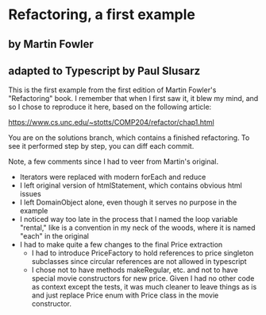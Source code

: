 # Refactoring, a first example
## by Martin Fowler
## adapted to Typescript by Paul Slusarz

This is the first example from the first edition of Martin Fowler's "Refactoring" book. I remember that when I first saw it, it blew my mind, and so I chose to reproduce it here, based on the following article:

https://www.cs.unc.edu/~stotts/COMP204/refactor/chap1.html

You are on the solutions branch, which contains a finished refactoring. To see it performed step by step, you can diff each commit.

Note, a few comments since I had to veer from Martin's original.
- Iterators were replaced with modern forEach and reduce
- I left original version of htmlStatement, which contains obvious html issues
- I left DomainObject alone, even though it serves no purpose in the example
- I noticed way too late in the process that I named the loop variable "rental," like is a convention in my neck of the woods, where it is named "each" in the original
- I had to make quite a few changes to the final Price extraction
    - I had to introduce PriceFactory to hold references to price singleton subclasses since circular references are not allowed in typescript
    - I chose not to have methods makeRegular, etc. and not to have special movie constructors for new price. Given I had no other code as context except the tests, it was much cleaner to leave things as is and just replace Price enum with Price class in the movie constructor.
